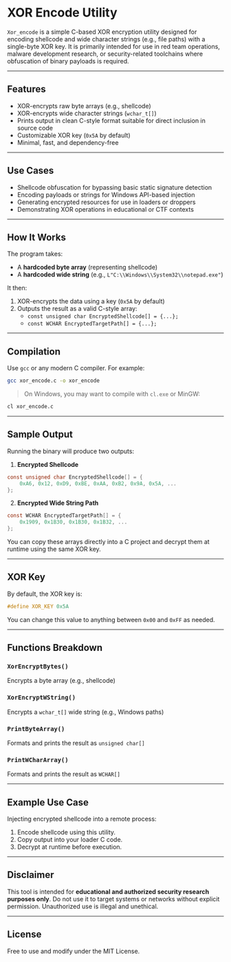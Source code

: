 
# XOR Encode Utility

`Xor_encode` is a simple C-based XOR encryption utility designed for encoding shellcode and wide character strings (e.g., file paths) with a single-byte XOR key. It is primarily intended for use in red team operations, malware development research, or security-related toolchains where obfuscation of binary payloads is required.

---

## Features

- XOR-encrypts raw byte arrays (e.g., shellcode)
- XOR-encrypts wide character strings (`wchar_t[]`)
- Prints output in clean C-style format suitable for direct inclusion in source code
- Customizable XOR key (`0x5A` by default)
- Minimal, fast, and dependency-free

---

## Use Cases

- Shellcode obfuscation for bypassing basic static signature detection
- Encoding payloads or strings for Windows API-based injection
- Generating encrypted resources for use in loaders or droppers
- Demonstrating XOR operations in educational or CTF contexts

---

## How It Works

The program takes:
- A **hardcoded byte array** (representing shellcode)
- A **hardcoded wide string** (e.g., `L"C:\\Windows\\System32\\notepad.exe"`)

It then:
1. XOR-encrypts the data using a key (`0x5A` by default)
2. Outputs the result as a valid C-style array:
   - `const unsigned char EncryptedShellcode[] = {...};`
   - `const WCHAR EncryptedTargetPath[] = {...};`

---

## Compilation

Use `gcc` or any modern C compiler. For example:

```bash
gcc xor_encode.c -o xor_encode
````

> On Windows, you may want to compile with `cl.exe` or MinGW:

```bash
cl xor_encode.c
```

---

## Sample Output

Running the binary will produce two outputs:

1. **Encrypted Shellcode**

```c
const unsigned char EncryptedShellcode[] = {
    0xA6, 0x12, 0xD9, 0xBE, 0xAA, 0xB2, 0x9A, 0x5A, ...
};
```

2. **Encrypted Wide String Path**

```c
const WCHAR EncryptedTargetPath[] = {
    0x1909, 0x1B30, 0x1B30, 0x1B32, ...
};
```

You can copy these arrays directly into a C project and decrypt them at runtime using the same XOR key.

---

## XOR Key

By default, the XOR key is:

```c
#define XOR_KEY 0x5A
```

You can change this value to anything between `0x00` and `0xFF` as needed.

---

## Functions Breakdown

### `XorEncryptBytes()`

Encrypts a byte array (e.g., shellcode)

### `XorEncryptWString()`

Encrypts a `wchar_t[]` wide string (e.g., Windows paths)

### `PrintByteArray()`

Formats and prints the result as `unsigned char[]`

### `PrintWCharArray()`

Formats and prints the result as `WCHAR[]`

---

## Example Use Case

Injecting encrypted shellcode into a remote process:

1. Encode shellcode using this utility.
2. Copy output into your loader C code.
3. Decrypt at runtime before execution.

---

## Disclaimer

This tool is intended for **educational and authorized security research purposes only**. Do not use it to target systems or networks without explicit permission. Unauthorized use is illegal and unethical.

---

## License

Free to use and modify under the MIT License.

```

